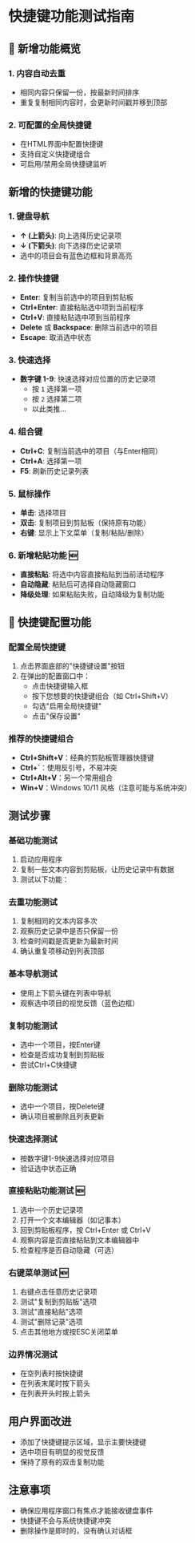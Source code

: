 # 快捷键功能测试指南

## 🎯 新增功能概览

### 1. 内容自动去重
- 相同内容只保留一份，按最新时间排序
- 重复复制相同内容时，会更新时间戳并移到顶部

### 2. 可配置的全局快捷键
- 在HTML界面中配置快捷键
- 支持自定义快捷键组合
- 可启用/禁用全局快捷键监听

## 新增的快捷键功能

### 1. 键盘导航
- **↑ (上箭头)**: 向上选择历史记录项
- **↓ (下箭头)**: 向下选择历史记录项
- 选中的项目会有蓝色边框和背景高亮

### 2. 操作快捷键
- **Enter**: 复制当前选中的项目到剪贴板
- **Ctrl+Enter**: 直接粘贴选中项到当前程序
- **Ctrl+V**: 直接粘贴选中项到当前程序
- **Delete** 或 **Backspace**: 删除当前选中的项目
- **Escape**: 取消选中状态

### 3. 快速选择
- **数字键 1-9**: 快速选择对应位置的历史记录项
  - 按 `1` 选择第一项
  - 按 `2` 选择第二项
  - 以此类推...

### 4. 组合键
- **Ctrl+C**: 复制当前选中的项目（与Enter相同）
- **Ctrl+A**: 选择第一项
- **F5**: 刷新历史记录列表

### 5. 鼠标操作
- **单击**: 选择项目
- **双击**: 复制项目到剪贴板（保持原有功能）
- **右键**: 显示上下文菜单（复制/粘贴/删除）

### 6. 新增粘贴功能 🆕
- **直接粘贴**: 将选中内容直接粘贴到当前活动程序
- **自动隐藏**: 粘贴后可选择自动隐藏窗口
- **降级处理**: 如果粘贴失败，自动降级为复制功能

## 🔧 快捷键配置功能

### 配置全局快捷键
1. 点击界面底部的"快捷键设置"按钮
2. 在弹出的配置窗口中：
   - 点击快捷键输入框
   - 按下您想要的快捷键组合（如 Ctrl+Shift+V）
   - 勾选"启用全局快捷键"
   - 点击"保存设置"

### 推荐的快捷键组合
- **Ctrl+Shift+V**：经典的剪贴板管理器快捷键
- **Ctrl+`**：使用反引号，不易冲突
- **Ctrl+Alt+V**：另一个常用组合
- **Win+V**：Windows 10/11 风格（注意可能与系统冲突）

## 测试步骤

### 基础功能测试
1. 启动应用程序
2. 复制一些文本内容到剪贴板，让历史记录中有数据
3. 测试以下功能：

### 去重功能测试
1. 复制相同的文本内容多次
2. 观察历史记录中是否只保留一份
3. 检查时间戳是否更新为最新时间
4. 确认重复项移动到列表顶部

### 基本导航测试
- 使用上下箭头键在列表中导航
- 观察选中项目的视觉反馈（蓝色边框）

### 复制功能测试
- 选中一个项目，按Enter键
- 检查是否成功复制到剪贴板
- 尝试Ctrl+C快捷键

### 删除功能测试
- 选中一个项目，按Delete键
- 确认项目被删除且列表更新

### 快速选择测试
- 按数字键1-9快速选择对应项目
- 验证选中状态正确

### 直接粘贴功能测试 🆕
1. 选中一个历史记录项
2. 打开一个文本编辑器（如记事本）
3. 回到剪贴板程序，按 Ctrl+Enter 或 Ctrl+V
4. 观察内容是否直接粘贴到文本编辑器中
5. 检查程序是否自动隐藏（可选）

### 右键菜单测试 🆕
1. 右键点击任意历史记录项
2. 测试"复制到剪贴板"选项
3. 测试"直接粘贴"选项
4. 测试"删除记录"选项
5. 点击其他地方或按ESC关闭菜单

### 边界情况测试
- 在空列表时按快捷键
- 在列表末尾时按下箭头
- 在列表开头时按上箭头

## 用户界面改进

- 添加了快捷键提示区域，显示主要快捷键
- 选中项目有明显的视觉反馈
- 保持了原有的双击复制功能

## 注意事项

- 确保应用程序窗口有焦点才能接收键盘事件
- 快捷键不会与系统快捷键冲突
- 删除操作是即时的，没有确认对话框
